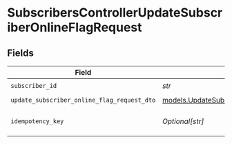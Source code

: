 # SubscribersControllerUpdateSubscriberOnlineFlagRequest


## Fields

| Field                                                                                            | Type                                                                                             | Required                                                                                         | Description                                                                                      |
| ------------------------------------------------------------------------------------------------ | ------------------------------------------------------------------------------------------------ | ------------------------------------------------------------------------------------------------ | ------------------------------------------------------------------------------------------------ |
| `subscriber_id`                                                                                  | *str*                                                                                            | :heavy_check_mark:                                                                               | N/A                                                                                              |
| `update_subscriber_online_flag_request_dto`                                                      | [models.UpdateSubscriberOnlineFlagRequestDto](../models/updatesubscriberonlineflagrequestdto.md) | :heavy_check_mark:                                                                               | N/A                                                                                              |
| `idempotency_key`                                                                                | *Optional[str]*                                                                                  | :heavy_minus_sign:                                                                               | A header for idempotency purposes                                                                |